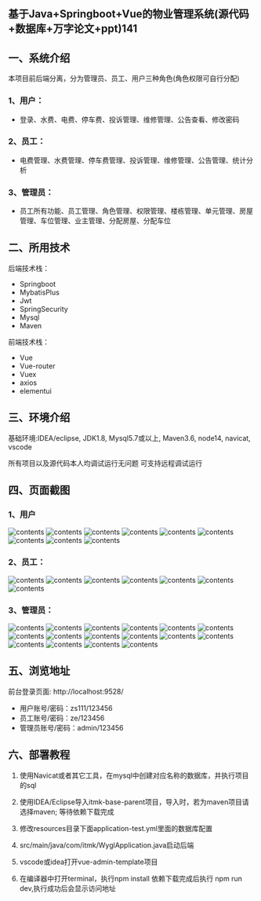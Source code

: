## 基于Java+Springboot+Vue的物业管理系统(源代码+数据库+万字论文+ppt)141

## 一、系统介绍
本项目前后端分离，分为管理员、员工、用户三种角色(角色权限可自行分配)

### 1、用户：
- 登录、水费、电费、停车费、投诉管理、维修管理、公告查看、修改密码
### 2、员工：
- 电费管理、水费管理、停车费管理、投诉管理、维修管理、公告管理、统计分析
### 3、管理员：
- 员工所有功能、员工管理、角色管理、权限管理、楼栋管理、单元管理、房屋管理、车位管理、业主管理、分配房屋、分配车位

## 二、所用技术
后端技术栈：

- Springboot
- MybatisPlus
- Jwt
- SpringSecurity
- Mysql
- Maven

前端技术栈：

- Vue
- Vue-router 
- Vuex
- axios 
- elementui

## 三、环境介绍

基础环境:IDEA/eclipse, JDK1.8, Mysql5.7或以上, Maven3.6, node14, navicat, vscode

所有项目以及源代码本人均调试运行无问题 可支持远程调试运行

## 四、页面截图
### 1、用户
![contents](./picture/picture1.png)
![contents](./picture/picture2.png)
![contents](./picture/picture3.png)
![contents](./picture/picture4.png)
![contents](./picture/picture5.png)
![contents](./picture/picture6.png)
![contents](./picture/picture7.png)
![contents](./picture/picture8.png)
![contents](./picture/picture9.png)
### 2、员工：
![contents](./picture/picture10.png)
![contents](./picture/picture11.png)
![contents](./picture/picture12.png)
![contents](./picture/picture13.png)
![contents](./picture/picture14.png)
![contents](./picture/picture15.png)
![contents](./picture/picture16.png)
### 3、管理员：
![contents](./picture/picture17.png)
![contents](./picture/picture18.png)
![contents](./picture/picture19.png)
![contents](./picture/picture20.png)
![contents](./picture/picture21.png)
![contents](./picture/picture22.png)
![contents](./picture/picture23.png)
![contents](./picture/picture24.png)
![contents](./picture/picture25.png)
![contents](./picture/picture26.png)
![contents](./picture/picture27.png)
![contents](./picture/picture28.png)
![contents](./picture/picture29.png)
![contents](./picture/picture30.png)
![contents](./picture/picture31.png)
![contents](./picture/picture32.png)

## 五、浏览地址
前台登录页面: http://localhost:9528/

- 用户账号/密码：zs111/123456
- 员工账号/密码：ze/123456
- 管理员账号/密码：admin/123456
## 六、部署教程

1. 使用Navicat或者其它工具，在mysql中创建对应名称的数据库，并执行项目的sql

2. 使用IDEA/Eclipse导入itmk-base-parent项目，导入时，若为maven项目请选择maven; 等待依赖下载完成

3. 修改resources目录下面application-test.yml里面的数据库配置

4. src/main/java/com/itmk/WyglApplication.java启动后端

5. vscode或idea打开vue-admin-template项目

6. 在编译器中打开terminal，执行npm install 依赖下载完成后执行 npm run dev,执行成功后会显示访问地址

